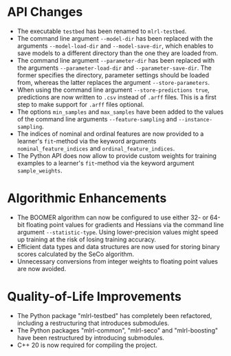 # API Changes

- The executable `testbed` has been renamed to `mlrl-testbed`.
- The command line argument `--model-dir` has been replaced with the arguments `--model-load-dir` and `--model-save-dir`, which enables to save models to a different directory than the one they are loaded from. 
- The command line argument `--parameter-dir` has been replaced with the arguments `--parameter-load-dir` and `--parameter-save-dir`. The former specifies the directory, parameter settings should be loaded from, whereas the latter replaces the argument `--store-parameters`.
- When using the command line argument `--store-predictions true`, predictions are now written to `.csv` instead of `.arff` files. This is a first step to make support for `.arff` files optional.
- The options `min_samples` and `max_samples` have been added to the values of the command line arguments `--feature-sampling` and `--instance-sampling`.
- The indices of nominal and ordinal features are now provided to a learner's `fit`-method via the keyword arguments `nominal_feature_indices` and `ordinal_feature_indices`.
- The Python API does now allow to provide custom weights for training examples to a learner's `fit`-method via the keyword argument `sample_weights`. 

# Algorithmic Enhancements
- The BOOMER algorithm can now be configured to use either 32- or 64-bit floating point values for gradients and Hessians via the command line argument `--statistic-type`. Using lower-precision values might speed up training at the risk of losing training accuracy.
- Efficient data types and data structures are now used for storing binary scores calculated by the SeCo algorithm.
- Unnecessary conversions from integer weights to floating point values are now avoided.

# Quality-of-Life Improvements

- The Python package "mlrl-testbed" has completely been refactored, including a restructuring that introduces submodules.
- The Python packages "mlrl-common", "mlrl-seco" and "mlrl-boosting" have been restructured by introducing submodules. 
- C++ 20 is now required for compiling the project.
